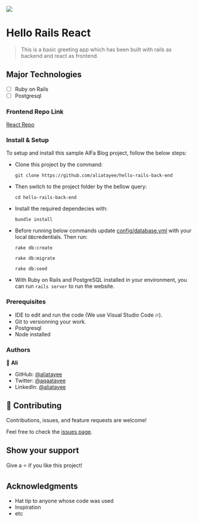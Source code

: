 ![](https://img.shields.io/badge/Ali-Atayee-yellow?labelColor=black)

# Hello Rails React

> This is a basic greeting app which has been built with rails as backend and react as frontend. 

## Major Technologies
- [ ] Ruby on Rails
- [ ] Postgresql

### Frontend Repo Link
[React Repo](https://github.com/aliatayee/hello-react-front-end)
### Install & Setup

To setup and install this sample AlFa Blog project, follow the below steps:
- Clone this project by the command: 
  ```
  git clone https://github.com/aliatayee/hello-rails-back-end
  ```

- Then switch to the project folder by the bellow query:

  ```
  cd hello-rails-back-end
  ```

- Install the required dependecies with:
  ```
  bundle install
  ```
- Before running below commands update [config/database.yml](./config/database.yml) with your local `DB`credentials. Then run:
    ```
    rake db:create
    ```
    ```
    rake db:migrate
    ```
    ```
    rake db:seed
    ```

- With Ruby on Rails and PostgreSQL installed in your environment, you can run `rails server` to run the website.

### Prerequisites

- IDE to edit and run the code (We use Visual Studio Code 🔥).
- Git to versionning your work.
- Postgresql
- Node installed

### Authors
👤 **Ali**

- GitHub: [@aliatayee](https://github.com/aliatayee)
- Twitter: [@aqaatayee](https://twitter.com/aqaatayee)
- LinkedIn: [@aliatayee](https://www.linkedin.com/in/aliatayee/)

## 🤝 Contributing
Contributions, issues, and feature requests are welcome!

Feel free to check the [issues page](../../issues/).

## Show your support
Give a ⭐️ if you like this project!

## Acknowledgments
- Hat tip to anyone whose code was used
- Inspiration
- etc
